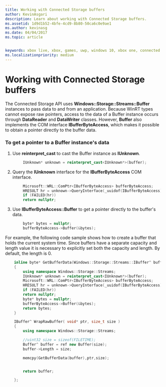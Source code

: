 ```yaml
---
title: Working with Connected Storage buffers
author: KevinAsgari
description: Learn about working with Connected Storage buffers.
ms.assetid: 1d9d1b52-4bfe-4cd9-8b80-50ca6c0e9ae1
ms.author: kevinasg
ms.date: 04/04/2017
ms.topic: article


keywords: xbox live, xbox, games, uwp, windows 10, xbox one, connected storage
ms.localizationpriority: medium
---
```


# Working with Connected Storage buffers

The Connected Storage API uses **Windows::Storage::Streams::Buffer** instances to pass data to and from an application. Because WinRT types cannot expose raw pointers, access to the data of a Buffer instance occurs through **DataReader** and **DataWriter** classes. However, **Buffer** also implements the COM interface **IBufferByteAccess**, which makes it possible to obtain a pointer directly to the buffer data.

### To get a pointer to a Buffer instance's data

1.  Use **reinterpret\_cast** to cast the Buffer instance as **IUnknown**.

```cpp
        IUnknown* unknown = reinterpret_cast<IUnknown*>(buffer);
```

2.  Query the **IUnknown** interface for the **IBufferByteAccess** COM interface.

```cpp
        Microsoft::WRL::ComPtr<IBufferByteAccess> bufferByteAccess;
        HRESULT hr = unknown->QueryInterface(_uuidof(IBufferByteAccess), &bufferByteAccess);
        if (FAILED(hr))
        return nullptr;
```

3.  Use **IBufferByteAccess::Buffer** to get a pointer directly to the buffer's data.

```cpp
        byte* bytes = nullptr;
        bufferByteAccess->Buffer(&bytes);
```

For example, the following code sample shows how to create a buffer that holds the current system time. Since buffers have a separate capacity and length value it is necessary to explicitly set both the capacity and length. By default, the length is 0.

```cpp
    inline byte* GetBufferData(Windows::Storage::Streams::IBuffer^ buffer)
    {
        using namespace Windows::Storage::Streams;
        IUnknown* unknown = reinterpret_cast<IUnknown*>(buffer);
        Microsoft::WRL::ComPtr<IBufferByteAccess> bufferByteAccess;
        HRESULT hr = unknown->QueryInterface(_uuidof(IBufferByteAccess), &bufferByteAccess);
        if (FAILED(hr))
        return nullptr;
        byte* bytes = nullptr;
        bufferByteAccess->Buffer(&bytes);
        return bytes;
    }

    IBuffer^ WrapRawBuffer( void* ptr, size_t size )
    {
        using namespace Windows::Storage::Streams;

        //uint32 size = sizeof(FILETIME);
        Buffer^ buffer = ref new Buffer(size);
        buffer->Length = size;

        memcpy(GetBufferData(buffer),ptr,size);


        return buffer;

    };
```
